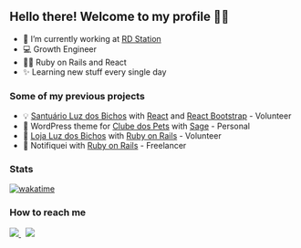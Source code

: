 ## Hello there! Welcome to my profile 👋😁
- 🚀 I’m currently working at [RD Station](http://rdstation.com/)
- 💻 Growth Engineer
- 👨‍💻 Ruby on Rails and React
- ✨ Learning new stuff every single day

### Some of my previous projects

- 💡 [Santuário Luz dos Bichos](https://luzdosbichos.com.br/) with [React](https://react.dev) and [React Bootstrap](https://react-bootstrap.github.io/) - Volunteer
- 🐶 WordPress theme for [Clube dos Pets](https://clubedospets.com.br/) with [Sage](https://roots.io/sage/) - Personal
- 🏪 [Loja Luz dos Bichos](https://loja.luzdosbichos.com.br/) with [Ruby on Rails](https://rubyonrails.org/) - Volunteer
- 📣 Notifiquei with [Ruby on Rails](https://rubyonrails.org/) - Freelancer

### Stats

[![wakatime](https://wakatime.com/badge/user/fe437549-85c1-4381-bec8-5e86dfcdac04.svg)](https://wakatime.com/@fe437549-85c1-4381-bec8-5e86dfcdac04)

### How to reach me

<p align="left">
    <a href="https://www.linkedin.com/in/joseantonnio" alt="Linkedin">
        <img src="https://img.shields.io/badge/LinkedIn-%230e76a8?style=flat-square&logo=linkedin&logoColor=white" />
    </a>
    &nbsp;
    <a href="#" alt="Discord">
        <img src="https://img.shields.io/badge/Zé%234581-%237289DA?style=flat-square&logo=discord&logoColor=white" />
    </a>
</p>
